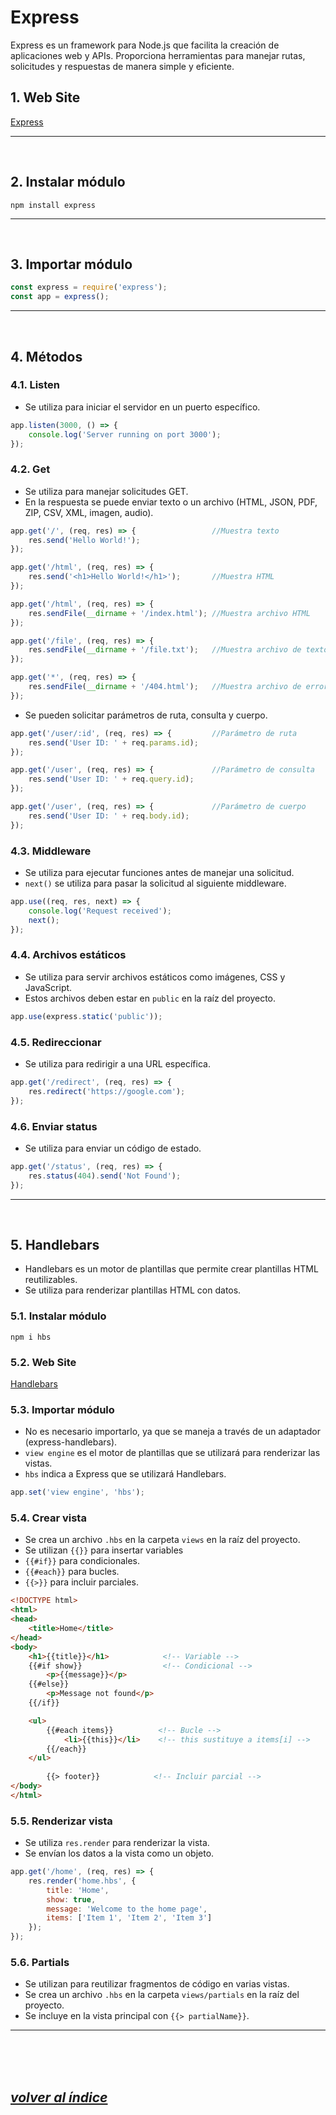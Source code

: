 # Express
Express es un framework para Node.js que facilita la creación de aplicaciones web y APIs. Proporciona herramientas para manejar rutas, solicitudes y respuestas de manera simple y eficiente.

## 1. Web Site
[Express](https://expressjs.com/)

---
<br>

## 2. Instalar módulo
`npm install express`

---
<br>

## 3. Importar módulo
```javascript
const express = require('express');
const app = express();
```

---
<br>

## 4. Métodos

### 4.1. Listen
- Se utiliza para iniciar el servidor en un puerto específico.
```javascript
app.listen(3000, () => {
    console.log('Server running on port 3000');
});
```

### 4.2. Get
- Se utiliza para manejar solicitudes GET.
- En la respuesta se puede enviar texto o un archivo (HTML, JSON, PDF, ZIP, CSV, XML, imagen, audio).
```javascript
app.get('/', (req, res) => {                 //Muestra texto
    res.send('Hello World!');
});

app.get('/html', (req, res) => {
    res.send('<h1>Hello World!</h1>');       //Muestra HTML
});

app.get('/html', (req, res) => {
    res.sendFile(__dirname + '/index.html'); //Muestra archivo HTML  
});

app.get('/file', (req, res) => {
    res.sendFile(__dirname + '/file.txt');   //Muestra archivo de texto
});

app.get('*', (req, res) => {
    res.sendFile(__dirname + '/404.html');   //Muestra archivo de error
});
```
- Se pueden solicitar parámetros de ruta, consulta y cuerpo.
```javascript
app.get('/user/:id', (req, res) => {         //Parámetro de ruta
    res.send('User ID: ' + req.params.id);
});

app.get('/user', (req, res) => {             //Parámetro de consulta
    res.send('User ID: ' + req.query.id);
});

app.get('/user', (req, res) => {             //Parámetro de cuerpo
    res.send('User ID: ' + req.body.id);
});
```

### 4.3. Middleware
- Se utiliza para ejecutar funciones antes de manejar una solicitud.
- `next()` se utiliza para pasar la solicitud al siguiente middleware.
```javascript
app.use((req, res, next) => {
    console.log('Request received');
    next();
});
```

### 4.4. Archivos estáticos
- Se utiliza para servir archivos estáticos como imágenes, CSS y JavaScript.
- Estos archivos deben estar en `public` en la raíz del proyecto.
```javascript
app.use(express.static('public'));
```

### 4.5. Redireccionar
- Se utiliza para redirigir a una URL específica.
```javascript
app.get('/redirect', (req, res) => {
    res.redirect('https://google.com');
});
```

### 4.6. Enviar status
- Se utiliza para enviar un código de estado.
```javascript
app.get('/status', (req, res) => {
    res.status(404).send('Not Found');
});
```
---
<br>

## 5. Handlebars
- Handlebars es un motor de plantillas que permite crear plantillas HTML reutilizables.
- Se utiliza para renderizar plantillas HTML con datos.

### 5.1. Instalar módulo
`npm i hbs`

### 5.2. Web Site
[Handlebars](https://github.com/pillarjs/hbs)

### 5.3. Importar módulo
- No es necesario importarlo, ya que se maneja a través de un adaptador (express-handlebars).
- `view engine` es el motor de plantillas que se utilizará para renderizar las vistas.
- `hbs` indica a Express que se utilizará Handlebars.
```javascript
app.set('view engine', 'hbs');
```

### 5.4. Crear vista
- Se crea un archivo `.hbs` en la carpeta `views` en la raíz del proyecto.
- Se utilizan `{{}}` para insertar variables
- `{{#if}}` para condicionales.
- `{{#each}}` para bucles.
- `{{>}}` para incluir parciales.
```html
<!DOCTYPE html>
<html>
<head>
    <title>Home</title>
</head>
<body>
    <h1>{{title}}</h1>            <!-- Variable -->
    {{#if show}}                  <!-- Condicional -->
        <p>{{message}}</p>
    {{#else}}
        <p>Message not found</p>
    {{/if}}

    <ul>
        {{#each items}}          <!-- Bucle -->
            <li>{{this}}</li>    <!-- this sustituye a items[i] -->
        {{/each}}
    </ul>
    
        {{> footer}}            <!-- Incluir parcial -->
</body>
</html>
```

### 5.5. Renderizar vista
- Se utiliza `res.render` para renderizar la vista.
- Se envían los datos a la vista como un objeto.
```javascript
app.get('/home', (req, res) => {
    res.render('home.hbs', {
        title: 'Home',
        show: true,
        message: 'Welcome to the home page',
        items: ['Item 1', 'Item 2', 'Item 3']
    });
});
```

### 5.6. Partials
- Se utilizan para reutilizar fragmentos de código en varias vistas.
- Se crea un archivo `.hbs` en la carpeta `views/partials` en la raíz del proyecto.
- Se incluye en la vista principal con `{{> partialName}}`.
---
<br><br><br>

## *[volver al índice](../../index.md)*